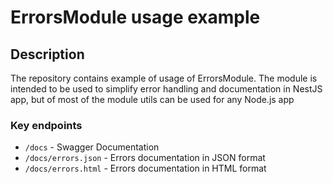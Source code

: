 # ErrorsModule usage example

## Description
The repository contains example of usage of ErrorsModule. 
The module is intended to be used to simplify error handling and 
documentation in NestJS app, but of most of the module utils can 
be used for any Node.js app

### Key endpoints

* `/docs` - Swagger Documentation
* `/docs/errors.json` - Errors documentation in JSON format
* `/docs/errors.html` - Errors documentation in HTML format
